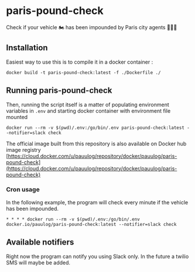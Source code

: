 # paris-pound-check
Check if your vehicle 🏍️ has been impounded by Paris city agents 👮🏻‍♂️

## Installation

Easiest way to use this is to compile it in a docker container :
```
docker build -t paris-pound-check:latest -f ./Dockerfile ./
```

## Running paris-pound-check

Then, running the script itself is a matter of populating environment variables in `.env` and starting docker container with environment file mounted

```
docker run --rm -v $(pwd)/.env:/go/bin/.env paris-pound-check:latest --notifier=slack check
```

The official image built from this repository is also available on Docker hub image registry [https://cloud.docker.com/u/pauulog/repository/docker/pauulog/paris-pound-check](https://cloud.docker.com/u/pauulog/repository/docker/pauulog/paris-pound-check)

### Cron usage

In the following example, the program will check every minute if the vehicle has been impounded.
```
* * * * docker run --rm -v $(pwd)/.env:/go/bin/.env docker.io/pauulog/paris-pound-check:latest --notifier=slack check
```

## Available notifiers

Right now the program can notify you using Slack only. In the future a twilio SMS will maybe be added.
